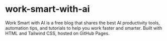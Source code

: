 # work-smart-with-ai
Work Smart with AI is a free blog that shares the best AI productivity tools, automation tips, and tutorials to help you work faster and smarter. Built with HTML and Tailwind CSS, hosted on GitHub Pages.
